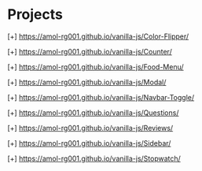 # Projects
[+] https://amol-rg001.github.io/vanilla-js/Color-Flipper/

[+] https://amol-rg001.github.io/vanilla-js/Counter/

[+] https://amol-rg001.github.io/vanilla-js/Food-Menu/

[+] https://amol-rg001.github.io/vanilla-js/Modal/

[+] https://amol-rg001.github.io/vanilla-js/Navbar-Toggle/

[+] https://amol-rg001.github.io/vanilla-js/Questions/

[+] https://amol-rg001.github.io/vanilla-js/Reviews/

[+] https://amol-rg001.github.io/vanilla-js/Sidebar/

[+] https://amol-rg001.github.io/vanilla-js/Stopwatch/
